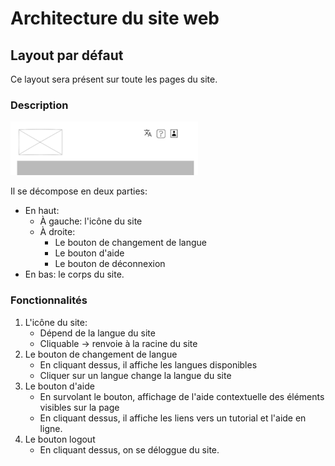 <!--
SPDX-FileCopyrightText: 2024 Marcellino Palerme <marcellino.palerme@inrae.fr>

SPDX-License-Identifier: CC-BY-NC-4.0
-->

# Architecture du site web

## Layout par défaut

Ce layout sera présent sur toute les pages du site.

### Description
![layout par défaut!](./ressources/layout.png)

Il se décompose en deux parties:
 - En haut:
    - À gauche: l'icône du site
    - À droite:
        - Le bouton de changement de langue
        - Le bouton d'aide
        - Le bouton de déconnexion
 - En bas: le corps du site.

### Fonctionnalités

 1. L'icône du site:
    - Dépend de la langue du site
    - Cliquable → renvoie à la racine du site
 2. Le bouton de changement de langue
    - En cliquant dessus, il affiche les langues disponibles
    - Cliquer sur un langue change la langue du site
 3. Le bouton d'aide
    - En survolant le bouton, affichage de l'aide contextuelle des éléments visibles sur la page
    - En cliquant dessus, il affiche les liens vers un tutorial et l'aide en ligne.
 4. Le bouton logout
    - En cliquant dessus, on se déloggue du site.

